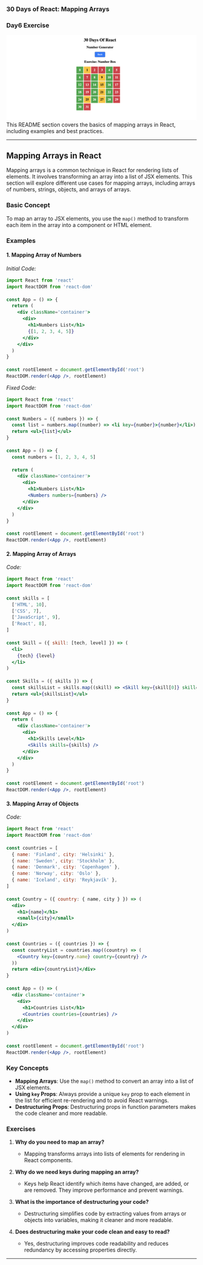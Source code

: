 ### 30 Days of React: Mapping Arrays
### Day6 Exercise
![Number Box Mapping](day-6.png) 
This README section covers the basics of mapping arrays in React, including examples and best practices.

---

## **Mapping Arrays in React**

Mapping arrays is a common technique in React for rendering lists of elements. It involves transforming an array into a list of JSX elements. This section will explore different use cases for mapping arrays, including arrays of numbers, strings, objects, and arrays of arrays.

### **Basic Concept**

To map an array to JSX elements, you use the `map()` method to transform each item in the array into a component or HTML element.

### **Examples**

#### **1. Mapping Array of Numbers**

*Initial Code:*

```jsx
import React from 'react'
import ReactDOM from 'react-dom'

const App = () => {
  return (
    <div className='container'>
      <div>
        <h1>Numbers List</h1>
        {[1, 2, 3, 4, 5]}
      </div>
    </div>
  )
}

const rootElement = document.getElementById('root')
ReactDOM.render(<App />, rootElement)
```

*Fixed Code:*

```jsx
import React from 'react'
import ReactDOM from 'react-dom'

const Numbers = ({ numbers }) => {
  const list = numbers.map((number) => <li key={number}>{number}</li>)
  return <ul>{list}</ul>
}

const App = () => {
  const numbers = [1, 2, 3, 4, 5]

  return (
    <div className='container'>
      <div>
        <h1>Numbers List</h1>
        <Numbers numbers={numbers} />
      </div>
    </div>
  )
}

const rootElement = document.getElementById('root')
ReactDOM.render(<App />, rootElement)
```

#### **2. Mapping Array of Arrays**

*Code:*

```jsx
import React from 'react'
import ReactDOM from 'react-dom'

const skills = [
  ['HTML', 10],
  ['CSS', 7],
  ['JavaScript', 9],
  ['React', 8],
]

const Skill = ({ skill: [tech, level] }) => (
  <li>
    {tech} {level}
  </li>
)

const Skills = ({ skills }) => {
  const skillsList = skills.map((skill) => <Skill key={skill[0]} skill={skill} />)
  return <ul>{skillsList}</ul>
}

const App = () => {
  return (
    <div className='container'>
      <div>
        <h1>Skills Level</h1>
        <Skills skills={skills} />
      </div>
    </div>
  )
}

const rootElement = document.getElementById('root')
ReactDOM.render(<App />, rootElement)
```

#### **3. Mapping Array of Objects**

*Code:*

```jsx
import React from 'react'
import ReactDOM from 'react-dom'

const countries = [
  { name: 'Finland', city: 'Helsinki' },
  { name: 'Sweden', city: 'Stockholm' },
  { name: 'Denmark', city: 'Copenhagen' },
  { name: 'Norway', city: 'Oslo' },
  { name: 'Iceland', city: 'Reykjavík' },
]

const Country = ({ country: { name, city } }) => (
  <div>
    <h1>{name}</h1>
    <small>{city}</small>
  </div>
)

const Countries = ({ countries }) => {
  const countryList = countries.map((country) => (
    <Country key={country.name} country={country} />
  ))
  return <div>{countryList}</div>
}

const App = () => (
  <div className='container'>
    <div>
      <h1>Countries List</h1>
      <Countries countries={countries} />
    </div>
  </div>
)

const rootElement = document.getElementById('root')
ReactDOM.render(<App />, rootElement)
```

### **Key Concepts**

- **Mapping Arrays**: Use the `map()` method to convert an array into a list of JSX elements. 
- **Using `key` Props**: Always provide a unique `key` prop to each element in the list for efficient re-rendering and to avoid React warnings.
- **Destructuring Props**: Destructuring props in function parameters makes the code cleaner and more readable.

### **Exercises**

1. **Why do you need to map an array?**
   - Mapping transforms arrays into lists of elements for rendering in React components.

2. **Why do we need keys during mapping an array?**
   - Keys help React identify which items have changed, are added, or are removed. They improve performance and prevent warnings.

3. **What is the importance of destructuring your code?**
   - Destructuring simplifies code by extracting values from arrays or objects into variables, making it cleaner and more readable.

4. **Does destructuring make your code clean and easy to read?**
   - Yes, destructuring improves code readability and reduces redundancy by accessing properties directly.

---




